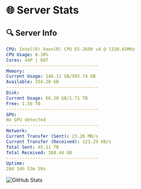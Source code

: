 # 🌐 Server Stats
## 🔍 Server Info
```yaml
CPU: Intel(R) Xeon(R) CPU E5-2699 v4 @ 1330.65MHz
CPU Usage: 0.30%
Cores: 44P | 88T
-----------------------------------
Memory:
Current Usage: 146.11 GB/503.74 GB
Available: 354.20 GB
-----------------------------------
Disk:
Current Usage: 66.20 GB/1.71 TB
Free: 1.56 TB
-----------------------------------
GPU:
No GPU detected
-----------------------------------
Network:
Current Transfer (Sent): 23.26 MB/s
Current Transfer (Received): 123.29 KB/s
Total Sent: 45.11 TB
Total Received: 388.44 GB
-----------------------------------
Uptime:
28d 14h 53m 59s
```
![GitHub Stats](https://img.shields.io/badge/Updated-2025-04-05_12:16:48-blue)